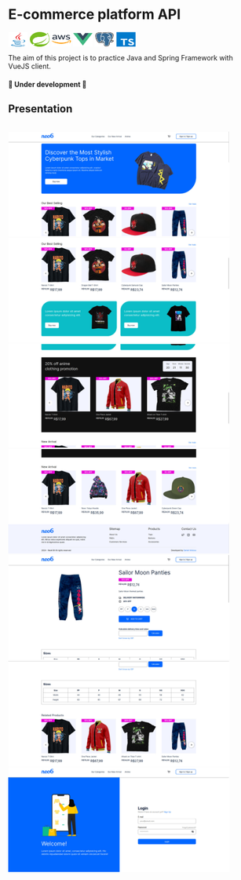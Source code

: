 # E-commerce platform API

<div style="display: inline_block">
    <img align="center" alt="Java" title="Java" height="30" width="40" src="https://raw.githubusercontent.com/devicons/devicon/master/icons/java/java-original.svg">
    <img align="center" alt="Spring" title="Spring" height="30" width="40" src="https://raw.githubusercontent.com/devicons/devicon/master/icons/spring/spring-original.svg">
    <img align="center" alt="AWS" title="AWS" height="30" width="40" src="https://raw.githubusercontent.com/devicons/devicon/master/icons/amazonwebservices/amazonwebservices-original-wordmark.svg">
    <img align="center" alt="VueJS" title="VueJS" height="30" width="40" src="https://raw.githubusercontent.com/devicons/devicon/master/icons/vuejs/vuejs-original.svg">
    <img align="center" alt="Postgres" title="Postgres" height="30" width="40" src="https://raw.githubusercontent.com/devicons/devicon/master/icons/postgresql/postgresql-original.svg">
    <img align="center" alt="Typescript" title="Typescript" height="30" width="40" src="https://raw.githubusercontent.com/devicons/devicon/master/icons/typescript/typescript-original.svg">
</div>

The aim of this project is to practice Java and Spring Framework with VueJS client.

<h4> 
    🚧 Under development 🚧
</h4>

## Presentation

<div style="display: inline_block"><br>
    <img src="img/portfolio_header.jpeg" width="450"/>
    <img src="img/portfolio_best_selling.jpeg" width="450"/>
    <img src="img/portfolio_promotion.jpeg" width="450"/>
    <img src="img/portfolio_new_arrival.jpeg" width="450"/>
    <img src="img/portfolio_pdp.jpeg" width="450"/>
    <img src="img/portfolio_product_details.jpeg" width="450"/>
    <img src="img/portfolio_login.jpeg" width="450"/>
</div>
